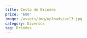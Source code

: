 ```yaml
---
title: Cesta de Brindes
price: '600'
image: /assets/img/uploads/ac13.jpg
category: Diversos
tag: Brindes
---
```


